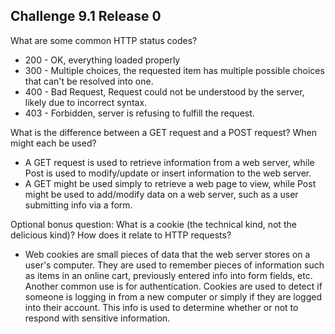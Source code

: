 ## Challenge 9.1 Release 0

What are some common HTTP status codes?

* 200 - OK, everything loaded properly
* 300 - Multiple choices, the requested item has multiple possible choices that can't be resolved into one.
* 400 - Bad Request, Request could not be understood by the server, likely due to incorrect syntax.
* 403 - Forbidden, server is refusing to fulfill the request.


What is the difference between a GET request and a POST request? When might each be used?

* A GET request is used to retrieve information from a web server, while Post is used to modify/update or insert information to the web server.
* A GET might be used simply to retrieve a web page to view, while Post might be used to add/modify data on a web server, such as a user submitting info via a form.


Optional bonus question: What is a cookie (the technical kind, not the delicious kind)? How does it relate to HTTP requests?

* Web cookies are small pieces of data that the web server stores on a user's computer. They are used to remember pieces of information such as items in an online cart, previously entered info into form fields, etc. Another common use is for authentication. Cookies are used to detect if someone is logging in from a new computer or simply if they are logged into their account. This info is used to determine whether or not to respond with sensitive information.